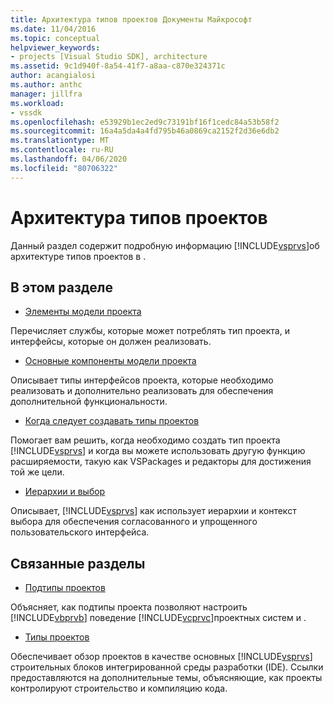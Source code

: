 ```yaml
---
title: Архитектура типов проектов Документы Майкрософт
ms.date: 11/04/2016
ms.topic: conceptual
helpviewer_keywords:
- projects [Visual Studio SDK], architecture
ms.assetid: 9c1d940f-8a54-41f7-a8aa-c870e324371c
author: acangialosi
ms.author: anthc
manager: jillfra
ms.workload:
- vssdk
ms.openlocfilehash: e53929b1ec2ed9c73191bf16f1cedc84a53b58f2
ms.sourcegitcommit: 16a4a5da4a4fd795b46a0869ca2152f2d36e6db2
ms.translationtype: MT
ms.contentlocale: ru-RU
ms.lasthandoff: 04/06/2020
ms.locfileid: "80706322"
---
```

# <a name="project-types-architecture"></a>Архитектура типов проектов
Данный раздел содержит подробную информацию [!INCLUDE[vsprvs](../../code-quality/includes/vsprvs_md.md)]об архитектуре типов проектов в .

## <a name="in-this-section"></a>В этом разделе
- [Элементы модели проекта](../../extensibility/internals/elements-of-a-project-model.md)

 Перечисляет службы, которые может потреблять тип проекта, и интерфейсы, которые он должен реализовать.

- [Основные компоненты модели проекта](../../extensibility/internals/project-model-core-components.md)

 Описывает типы интерфейсов проекта, которые необходимо реализовать и дополнительно реализовать для обеспечения дополнительной функциональности.

- [Когда следует создавать типы проектов](../../extensibility/internals/when-to-create-project-types.md)

 Помогает вам решить, когда необходимо создать тип проекта [!INCLUDE[vsprvs](../../code-quality/includes/vsprvs_md.md)] и когда вы можете использовать другую функцию расширяемости, такую как VSPackages и редакторы для достижения той же цели.

- [Иерархии и выбор](../../extensibility/internals/hierarchies-and-selection.md)

 Описывает, [!INCLUDE[vsprvs](../../code-quality/includes/vsprvs_md.md)] как использует иерархии и контекст выбора для обеспечения согласованного и упрощенного пользовательского интерфейса.

## <a name="related-sections"></a>Связанные разделы
- [Подтипы проектов](../../extensibility/internals/project-subtypes.md)

 Объясняет, как подтипы проекта позволяют настроить [!INCLUDE[vbprvb](../../code-quality/includes/vbprvb_md.md)] поведение [!INCLUDE[vcprvc](../../code-quality/includes/vcprvc_md.md)]проектных систем и .

- [Типы проектов](../../extensibility/internals/project-types.md)

 Обеспечивает обзор проектов в качестве основных [!INCLUDE[vsprvs](../../code-quality/includes/vsprvs_md.md)] строительных блоков интегрированной среды разработки (IDE). Ссылки предоставляются на дополнительные темы, объясняющие, как проекты контролируют строительство и компиляцию кода.
